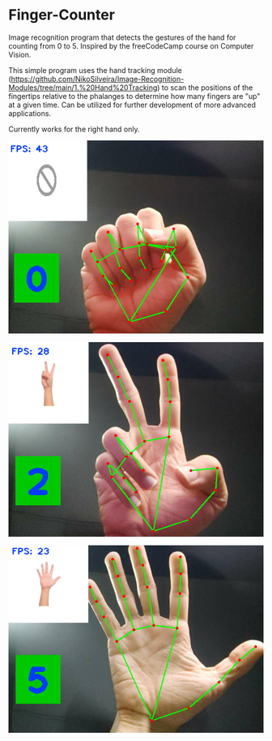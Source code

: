 # Finger-Counter
Image recognition program that detects the gestures of the hand for counting from 0 to 5. Inspired by the freeCodeCamp course on Computer Vision.

This simple program uses the hand tracking module (https://github.com/NikoSilveira/Image-Recognition-Modules/tree/main/1.%20Hand%20Tracking) to scan the positions of the fingertips relative to the phalanges to determine how many fingers are "up" at a given time. Can be utilized for further development of more advanced applications.

Currently works for the right hand only.

![](images/fingers0.png)

![](images/fingers2.png)

![](images/fingers5.png)
